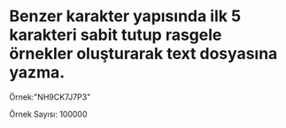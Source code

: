 # Benzer karakter yapısında ilk 5 karakteri sabit tutup rasgele  örnekler oluşturarak text dosyasına yazma.

Örnek:"NH9CK7J7P3"

Örnek Sayısı: 100000
